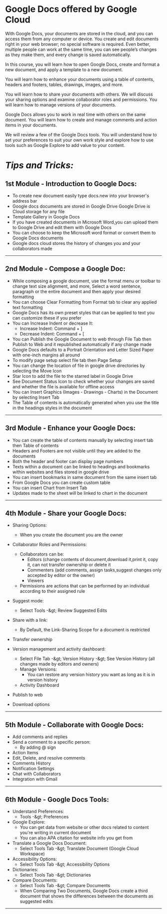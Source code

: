 # **Google Docs offered by Google Cloud**
With Google Docs, your documents are stored in the cloud, and you can access them from any computer or device. You create and edit documents right in your web browser; no special software is required. Even better, multiple people can work at the same time, you can see people’s changes as they make them, and every change is saved automatically.

In this course, you will learn how to open Google Docs, create and format a new document, and apply a template to a new document.

You will learn how to enhance your documents using a table of contents, headers and footers, tables, drawings, images, and more.

You will learn how to share your documents with others. We will discuss your sharing options and examine collaborator roles and permissions. You will learn how to manage versions of your documents.

Google Docs allows you to work in real time with others on the same document. You will learn how to create and manage comments and action items in your documents.

We will review a few of the Google Docs tools. You will understand how to set your preferences to suit your own work style and explore how to use tools such as Google Explore to add value to your content.

# _Tips and Tricks:_

## 1st Module - Introduction to Google Docs:

- To create new document easily type docs.new into your browser&#39;s address bar
- Google docs documents are stored in Google Drive Google Drive is Cloud storage for any file
- Template Gallery in Google Docs
- If you have created documents in Microsoft Word,you can upload them to Google Drive and edit them with Google Docs
- You can choose to keep the Microsoft word format or convert them to Google Docs documents
- Google docs cloud stores the history of changes you and your collaborators made

-----

## 2nd Module - Compose a Google Doc:

- While composing a google document, use the format menu or toolbar to change text size alignment, and more, Select a word sentence, paragraph or the entire document and then apply your desired formatting
- You can choose Clear Formatting from Format tab to clear any applied text formatting
- Google Docs has its own preset styles that can be applied to text you can customize these if you prefer
- You can Increase Indent or decrease It:
  - Increase Indent: Command + ]
  - Decrease Indent: Command + [
- You can Publish the Google Document to web through File Tab then Publish to Web and it republished automatically if any change made
- Google Docs defaults to a Portrait Orientation and Letter Sized Paper with one-inch margins all around
- To modify page setup select file tab then Page Setup
- You can change the location of file in google drive directories by selecting the Move Icon
- Star Icon to add the file to the starred label in Google Drive
- See Document Status Icon to check whether your changes are saved and whether the file is available for offline access
- You can Insert Graphics (Images - Drawings - Charts) in the Document by selecting Insert Tab
- The Table of contents is automatically generated when you use the title in the headings styles in the document

-----

## 3rd Module - Enhance your Google Docs:

- You can create the table of contents manually by selecting insert tab then Table of contents
- Headers and Footers are not visible until they are added to the documents
- Both the header and footer can display page numbers
- Texts within a document can be linked to headings and bookmarks within websites and files stored in google drive
- You can insert bookmarks in same document from the same insert tab
- From Google Docs you can create custom table
- You can insert Chart from Insert Tab
- Updates made to the sheet will be linked to chart in the document

-----

## 4th Module - Share your Google Docs:

- Sharing Options:
  - When you create the document you are the owner
- Collaborator Roles and Permissions:
  - Collaborators can be:
    - Editors (change contents of document,download it,print it, copy it, can not transfer ownership or delete it
    - Commenters (add comments, assign tasks,suggest changes only accepted by editor or the owner)
    - Viewers
  - Permissions are actions that can be performed by an individual according to their assigned rule
- Suggest mode:
  - Select Tools -\&gt; Review Suggested Edits
- Share with a link:
  - By Default, the Link-Sharing Scope for a document is restricted
- Transfer ownership
- Version management and activity dashboard:
  - Select File Tab -\&gt; Version History -\&gt; See Version History (all changes made by editors and owners)
  - Manage Versions:
    - You can restore any version history you want as long as it is in version history
  - Activity Dashboard

- Publish to web
- Download options

-----

## 5th Module - Collaborate with Google Docs:

- Add comments and replies
- Send a comment to a specific person:
  - By adding @ sign
- Action Items
- Edit, Delete, and resolve comments
- Comments History
- Notification Settings
- Chat with Collaborators
- Integration with Gmail

-----

## 6th Module - Google Docs Tools:

- Understand Preferences:
  - Tools -\&gt; Preferences
- Google Explore:
  - You can get data from website or other docs related to content you&#39;re writing in current document
  - You can also APA citation for website info you get from
- Translate a Google Docs Document:
  - Select Tools Tab -\&gt; Translate Document (Google Cloud Workspace)
- Accessibility Options:
  - Select Tools Tab -\&gt; Accessibility Options
- Dictionaries:
  - Select Tools Tab -\&gt; Dictionaries
- Compare Documents:
  - Select Tools Tab -\&gt; Compare Documents
  - When Comparing Two Documents, Google Docs create a third document that shows the differences between the documents as suggested edits

-----
